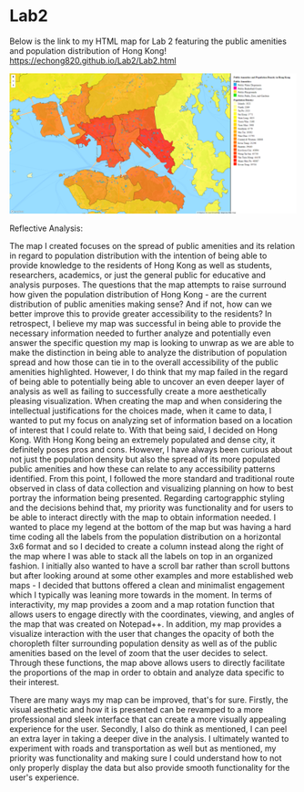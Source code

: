 # Lab2

Below is the link to my HTML map for Lab 2 featuring the public amenities and population distribution of Hong Kong!
https://echong820.github.io/Lab2/Lab2.html 

![](lab2screenshot.png)

Reflective Analysis:

The map I created focuses on the spread of public amenities and its relation in regard to population distribution with the intention of being able to provide knowledge to the residents of Hong Kong as well as students, researchers, academics, or just the general public for educative and analysis purposes. The questions that the map attempts to raise surround how given the population distribution of Hong Kong - are the current distribution of public amenities making sense? And if not, how can we better improve this to provide greater accessibility to the residents? In retrospect, I believe my map was successful in being able to provide the necessary information needed to further analyze and potentially even answer the specific question my map is looking to unwrap as we are able to make the distinction in being able to analyze the distribution of population spread and how those can tie in to the overall accessibility of the public amenities highlighted. However, I do think that my map failed in the regard of being able to potentially being able to uncover an even deeper layer of analysis as well as failing to successfully create a more aesthetically pleasing visualization. When creating the map and when considering the intellectual justifications for the choices made, when it came to data, I wanted to put my focus on analyzing set of information based on a location of interest that I could relate to. With that being said, I decided on Hong Kong. With Hong Kong being an extremely populated and dense city, it definitely poses pros and cons. However, I have always been curious about not just the population density but also the spread of its more populated public amenities and how these can relate to any accessibility patterns identified. From this point, I followed the more standard and traditional route observed in class of data collection and visualizing planning on how to best portray the information being presented. Regarding cartograpphic styling and the decisions behind that, my priority was functionality and for users to be able to interact directly with the map to obtain information needed. I wanted to place my legend at the bottom of the map but was having a hard time coding all the labels from the population distribution on a horizontal 3x6 format and so I decided to create a column instead along the right of the map where I was able to stack all the labels on top in an organized fashion. I initially also wanted to have a scroll bar rather than scroll buttons but after looking around at some other examples and more established web maps - I decided that buttons offered a clean and minimalist engagement which I typically was leaning more towards in the moment. 
In terms of interactivity, my map provides a zoom and a map rotation function that allows users to engage directly with the coordinates, viewing, and angles of the map that was created on Notepad++. In addition, my map provides a visualize interaction with the user that changes the opacity of both the choropleth filter surrounding population density as well as of the public amenities based on the level of zoom that the user decides to select. Through these functions, the map above allows users to directly facilitate the proportions of the map in order to obtain and analyze data specific to their interest. 

There are many ways my map can be improved, that's for sure. Firstly, the visual aesthetic and how it is presented can be revamped to a more professional and sleek interface that can create a more visually appealing experience for the user. Secondly, I also do think as mentioned, I can peel an extra layer in taking a deeper dive in the analysis. I ultimately wanted to experiment with roads and transportation as well but as mentioned, my priority was functionality and making sure I could understand how to not only properly display the data but also provide smooth functionality for the user's experience.

